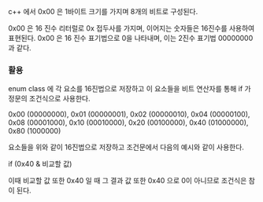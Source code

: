 c++ 에서 0x00 은 1바이트 크기를 가지며 8개의 비트로 구성된다. 

0x00 은 16 진수 리터럴로 0x 접두사를 가지며, 이어지는 숫자들은 16진수를 사용하여 표현된다. 0x00 은 16 진수 표기법으로 0을 나타내며, 이는 2진수 표기법 00000000 과 같다. 

### 활용

enum class 에 각 요소를 16진법으로 저장하고 이 요소들을 비트 연산자를 통해 if 가정문의 조건식으로 사용한다.

0x00 (00000000), 0x01 (00000001), 0x02 (00000010), 0x04 (00000100), 0x08 (00001000), 0x10 (00010000), 0x20 (00100000), 0x40 (01000000), 0x80 (1000000)

요소들을 위와 같이 16진법으로 저장하고 조건문에서 다음의 예시와 같이 사용한다.

if (0x40 & 비교할 값)

이때 비교할 값 또한 0x40 일 때 그 결과 값 또한 0x40 으로 0이 아니므로 조건식은 참이 된다.